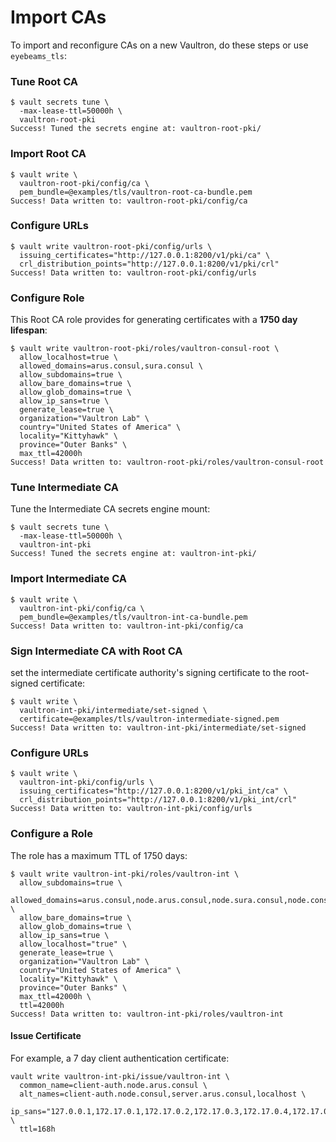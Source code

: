 # Import CAs

To import and reconfigure CAs on a new Vaultron, do these steps or use `eyebeams_tls`:

### Tune Root CA

```
$ vault secrets tune \
  -max-lease-ttl=50000h \
  vaultron-root-pki
Success! Tuned the secrets engine at: vaultron-root-pki/
```

### Import Root CA

```
$ vault write \
  vaultron-root-pki/config/ca \
  pem_bundle=@examples/tls/vaultron-root-ca-bundle.pem
Success! Data written to: vaultron-root-pki/config/ca
```

### Configure URLs

```
$ vault write vaultron-root-pki/config/urls \
  issuing_certificates="http://127.0.0.1:8200/v1/pki/ca" \
  crl_distribution_points="http://127.0.0.1:8200/v1/pki/crl"
Success! Data written to: vaultron-root-pki/config/urls
```

### Configure Role

This Root CA role provides for generating certificates with a **1750 day lifespan**:

```
$ vault write vaultron-root-pki/roles/vaultron-consul-root \
  allow_localhost=true \
  allowed_domains=arus.consul,sura.consul \
  allow_subdomains=true \
  allow_bare_domains=true \
  allow_glob_domains=true \
  allow_ip_sans=true \
  generate_lease=true \
  organization="Vaultron Lab" \
  country="United States of America" \
  locality="Kittyhawk" \
  province="Outer Banks" \
  max_ttl=42000h
Success! Data written to: vaultron-root-pki/roles/vaultron-consul-root
```

### Tune Intermediate CA

Tune the Intermediate CA secrets engine mount:

```
$ vault secrets tune \
  -max-lease-ttl=50000h \
  vaultron-int-pki
Success! Tuned the secrets engine at: vaultron-int-pki/
```

### Import Intermediate CA

```
$ vault write \
  vaultron-int-pki/config/ca \
  pem_bundle=@examples/tls/vaultron-int-ca-bundle.pem
Success! Data written to: vaultron-int-pki/config/ca
```

### Sign Intermediate CA with Root CA

set the intermediate certificate authority's signing certificate to the root-signed certificate:

```
$ vault write \
  vaultron-int-pki/intermediate/set-signed \
  certificate=@examples/tls/vaultron-intermediate-signed.pem
Success! Data written to: vaultron-int-pki/intermediate/set-signed
```

### Configure URLs

```
$ vault write \
  vaultron-int-pki/config/urls \
  issuing_certificates="http://127.0.0.1:8200/v1/pki_int/ca" \
  crl_distribution_points="http://127.0.0.1:8200/v1/pki_int/crl"
Success! Data written to: vaultron-int-pki/config/urls
```

### Configure a Role

The role has a maximum TTL of 1750 days:

```
$ vault write vaultron-int-pki/roles/vaultron-int \
  allow_subdomains=true \
  allowed_domains=arus.consul,node.arus.consul,node.sura.consul,node.consul,service.consul \
  allow_bare_domains=true \
  allow_glob_domains=true \
  allow_ip_sans=true \
  allow_localhost="true" \
  generate_lease=true \
  organization="Vaultron Lab" \
  country="United States of America" \
  locality="Kittyhawk" \
  province="Outer Banks" \
  max_ttl=42000h \
  ttl=42000h
Success! Data written to: vaultron-int-pki/roles/vaultron-int
```

#### Issue Certificate

For example, a 7 day client authentication certificate:

```
vault write vaultron-int-pki/issue/vaultron-int \
  common_name=client-auth.node.arus.consul \
  alt_names=client-auth.node.consul,server.arus.consul,localhost \
  ip_sans="127.0.0.1,172.17.0.1,172.17.0.2,172.17.0.3,172.17.0.4,172.17.0.5,172.17.0.6,172.17.0.7,172.17.0.8,172.17.0.9,172.17.0.10,172.17.0.11,172.17.0.12,172.17.0.13,172.17.0.14,172.17.0.15,172.17.0.16,172.17.0.17,172.17.0.18,172.17.0.19,172.17.0.20,100.115.92.200,100.115.92.201,100.115.92.202,100.115.92.203,100.115.92.204,100.115.92.205,100.115.92.206,100.115.92.207,100.115.92.208,100.115.92.209,100.115.92.210,100.115.92.211,100.115.92.212,100.115.92.213,100.115.92.214,100.115.92.215,100.115.92.216,100.115.92.217,100.115.92.218,100.115.92.219,100.115.92.220" \
  ttl=168h
```
